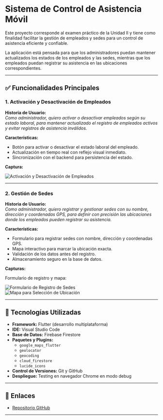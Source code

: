 # Sistema de Control de Asistencia Móvil

Este proyecto corresponde al examen práctico de la Unidad II y tiene como finalidad facilitar la gestión de empleados y sedes para un control de asistencia eficiente y confiable.

La aplicación está pensada para que los administradores puedan mantener actualizados los estados de los empleados y las sedes, mientras que los empleados puedan registrar su asistencia en las ubicaciones correspondientes.

---

## ✅ Funcionalidades Principales

### 1. Activación y Desactivación de Empleados

**Historia de Usuario:**  
*Como administrador, quiero activar o desactivar empleados según su estado laboral, para mantener actualizado el registro de empleados activos y evitar registros de asistencia inválidos.*

**Características:**
- Botón para activar o desactivar el estado laboral del empleado.
- Actualización en tiempo real con reflejo visual inmediato.
- Sincronización con el backend para persistencia del estado.

**Captura:**

![Activación y Desactivación de Empleados](./imagenes/GestionEmpleados.jpeg)

---

### 2. Gestión de Sedes

**Historia de Usuario:**  
*Como administrador, quiero registrar y gestionar sedes con su nombre, dirección y coordenadas GPS, para definir con precisión las ubicaciones donde los empleados pueden registrar su asistencia.*

**Características:**
- Formulario para registrar sedes con nombre, dirección y coordenadas GPS.
- Mapa interactivo para marcar la ubicación exacta.
- Validación de los datos antes del registro.
- Almacenamiento seguro en la base de datos.

**Capturas:**

Formulario de registro y mapa:

![Formulario de Registro de Sedes](./imagenes/AgregarSede.jpeg)  
![Mapa para Selección de Ubicación](./imagenes/AgregarSede2.jpeg)

---

## 🔧 Tecnologías Utilizadas

- **Framework:** Flutter (desarrollo multiplataforma)
- **IDE:** Visual Studio Code
- **Base de Datos:** Firebase Firestore
- **Paquetes y Plugins:**  
  - `google_maps_flutter`  
  - `geolocator`  
  - `geocoding`  
  - `cloud_firestore`  
  - `lucide_icons`
- **Control de Versiones:** Git y GitHub
- **Despliegue:** Testing en navegador Chrome en modo debug

---

## 🔗 Enlaces

- [Repositorio GitHub](https://github.com/AC2021069830/SM2_EXAMEN_PRACTICO.git)

---



